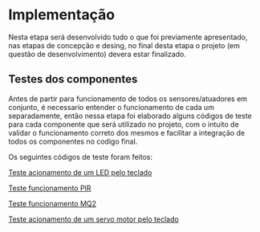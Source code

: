 # Implementação

Nesta etapa será desenvolvido tudo o que foi previamente apresentado, nas etapas de concepção e desing, no final desta etapa o projeto (em questão de desenvolvimento) devera estar finalizado.

## Testes dos componentes

Antes de partir para funcionamento de todos os sensores/atuadores em conjunto, é necessario entender o funcionamento de cada um separadamente, então nessa etapa foi elaborado alguns códigos de teste para cada componente que será utilizado no projeto, com o intuito de validar o funcionamento correto dos mesmos e facilitar a integração de todos os componentes no codigo final. 

Os seguintes códigos de teste foram feitos:

[Teste acionamento de um LED pelo teclado](./testes/Teste_LED_com_teclado.ino)

[Teste funcionamento PIR](./testes/Teste_PIR.ino)

[Teste funcionamento MQ2](./testes/Teste_MQ2.ino)

[Teste acionamento de um servo motor pelo teclado](./testes/Teste_Servo_com_teclado.ino)

